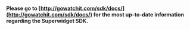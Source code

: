 #### Please go to [http://gowatchit.com/sdk/docs/](http://gowatchit.com/sdk/docs/) for the most up-to-date information regarding the Superwidget SDK.